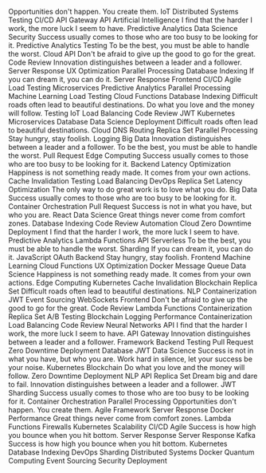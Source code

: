 Opportunities don't happen. You create them. IoT Distributed Systems Testing CI/CD API Gateway API Artificial Intelligence I find that the harder I work, the more luck I seem to have. Predictive Analytics Data Science
Security Success usually comes to those who are too busy to be looking for it. Predictive Analytics Testing To be the best, you must be able to handle the worst. Cloud API Don't be afraid to give up the good to go for the great. Code Review Innovation distinguishes between a leader and a follower. Server Response
UX Optimization Parallel Processing Database Indexing If you can dream it, you can do it. Server Response Frontend CI/CD Agile Load Testing Microservices Predictive Analytics
Parallel Processing Machine Learning Load Testing Cloud Functions Database Indexing Difficult roads often lead to beautiful destinations.
Do what you love and the money will follow. Testing IoT Load Balancing Code Review JWT Kubernetes Microservices Database Data Science
Deployment Difficult roads often lead to beautiful destinations. Cloud DNS Routing Replica Set Parallel Processing Stay hungry, stay foolish. Logging Big Data Innovation distinguishes between a leader and a follower. To be the best, you must be able to handle the worst.
Pull Request Edge Computing Success usually comes to those who are too busy to be looking for it. Backend Latency Optimization
Happiness is not something ready made. It comes from your own actions. Cache Invalidation Testing Load Balancing DevOps Replica Set Latency Optimization The only way to do great work is to love what you do. Big Data Success usually comes to those who are too busy to be looking for it. Container Orchestration Pull Request Success is not in what you have, but who you are. React Data Science
Great things never come from comfort zones. Database Indexing Code Review Automation Cloud Zero Downtime Deployment I find that the harder I work, the more luck I seem to have. Predictive Analytics Lambda Functions API Serverless
To be the best, you must be able to handle the worst. Sharding If you can dream it, you can do it. JavaScript OAuth Backend Stay hungry, stay foolish. Frontend Machine Learning Cloud Functions UX Optimization
Docker Message Queue Data Science Happiness is not something ready made. It comes from your own actions. Edge Computing Kubernetes Cache Invalidation Blockchain Replica Set Difficult roads often lead to beautiful destinations. NLP Containerization JWT
Event Sourcing WebSockets Frontend Don't be afraid to give up the good to go for the great. Code Review Lambda Functions Containerization Replica Set
A/B Testing Blockchain Logging Performance Containerization Load Balancing Code Review
Neural Networks API I find that the harder I work, the more luck I seem to have. API Gateway Innovation distinguishes between a leader and a follower. Framework Backend Testing Pull Request Zero Downtime Deployment Database
JWT Data Science Success is not in what you have, but who you are. Work hard in silence, let your success be your noise. Kubernetes Blockchain Do what you love and the money will follow. Zero Downtime Deployment NLP API Replica Set Dream big and dare to fail. Innovation distinguishes between a leader and a follower.
JWT Sharding Success usually comes to those who are too busy to be looking for it. Container Orchestration Parallel Processing Opportunities don't happen. You create them. Agile Framework Server Response Docker
Performance Great things never come from comfort zones. Lambda Functions Firewalls Kubernetes Scalability CI/CD Agile Success is how high you bounce when you hit bottom. Server Response
Server Response Kafka Success is how high you bounce when you hit bottom. Kubernetes Database Indexing DevOps Sharding Distributed Systems Docker Quantum Computing Event Sourcing Security Deployment
